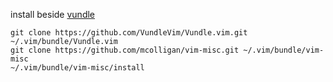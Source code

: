 install beside [vundle](https://github.com/VundleVim/Vundle.vim)

    git clone https://github.com/VundleVim/Vundle.vim.git ~/.vim/bundle/Vundle.vim
    git clone https://github.com/mcolligan/vim-misc.git ~/.vim/bundle/vim-misc
    ~/.vim/bundle/vim-misc/install

